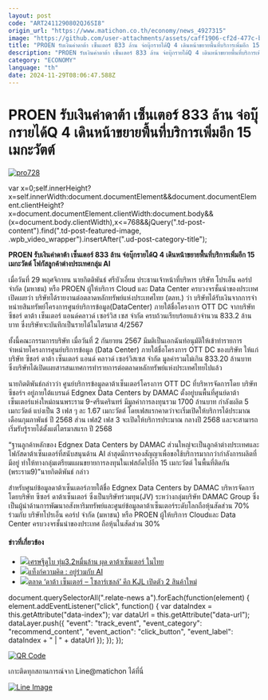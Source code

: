 ```yaml
---
layout: post
code: "ART2411290802QJ6SI8"
origin_url: "https://www.matichon.co.th/economy/news_4927315"
image: "https://github.com/user-attachments/assets/caff1906-cf2d-477c-bc48-500190bd8de6"
title: "PROEN รับเงินค่าดาต้า เซ็นเตอร์ 833 ล้าน จ่อบุ๊กรายได้Q 4 เดินหน้าขยายพื้นที่บริการเพิ่มอีก 15 เมกะวัตต์"
description: "PROEN รับเงินค่าดาต้า เซ็นเตอร์ 833 ล้าน จ่อบุ๊กรายได้Q 4 เดินหน้าขยายพื้นที่บริการเพิ่มอีก 15 เมกะวัตต์ โฟกัสลูกค้าต่างประเทศกลุ่ม AI"
category: "ECONOMY"
language: "th"
date: 2024-11-29T08:06:47.588Z
---
```


# PROEN รับเงินค่าดาต้า เซ็นเตอร์ 833 ล้าน จ่อบุ๊กรายได้Q 4 เดินหน้าขยายพื้นที่บริการเพิ่มอีก 15 เมกะวัตต์

[![](https://www.matichon.co.th/wp-content/uploads/2024/11/pro728.jpg "pro728")](https://www.matichon.co.th/wp-content/uploads/2024/11/pro728.jpg)

var x=0;self.innerHeight?x=self.innerWidth:document.documentElement&&document.documentElement.clientHeight?x=document.documentElement.clientWidth:document.body&&(x=document.body.clientWidth),x<=768&&jQuery(".td-post-content").find(".td-post-featured-image, .wpb\_video\_wrapper").insertAfter(".ud-post-category-title");

**PROEN รับเงินค่าดาต้า เซ็นเตอร์ 833 ล้าน จ่อบุ๊กรายได้Q 4 เดินหน้าขยายพื้นที่บริการเพิ่มอีก 15 เมกะวัตต์ โฟกัสลูกค้าต่างประเทศกลุ่ม AI**

เมื่อวันที่ 29 พฤศจิกายน นายกิตติพันธ์ ศรีบัวเอี่ยม ประธานเจ้าหน้าที่บริหาร บริษัท โปรเอ็น คอร์ป จำกัด (มหาชน) หรือ PROEN ผู้ให้บริการ Cloud และ Data Center ครบวงจรชั้นนำของประเทศ เปิดเผยว่า บริษัทได้รายงานต่อตลาดหลักทรัพย์แห่งประเทศไทย (ตลท.) ว่า บริษัทได้รับเงินจากการจําหน่ายสินทรัพย์โครงการศูนย์บริการข้อมูล(DataCenter) ภายใต้ชื่อโครงการ OTT DC จากบริษัท ซีชอร์ ดาต้า เซ็นเตอร์ แอนด์คลาวด์ เซอร์วิส เซส จํากัด ครบถ้วนเรียบร้อยแล้วจำนวน 833.2 ล้านบาท ซึ่งบริษัทจะบันทึกเป็นรายได้ในไตรมาส 4/2567

ทั้งนี้คณะกรรมการบริษัท เมื่อวันที่ 2 กันยายน 2567 มีมติเป็นเอกฉันท์อนุมัติให้เข้าทำรายการจำหน่ายโครงการศูนย์บริการข้อมูล (Data Center) ภายใต้ชื่อโครงการ OTT DC ของบริษัท ให้แก่ บริษัท ซีชอร์ ดาต้า เซ็นเตอร์ แอนด์ คลาวด์ เซอร์วิสเซส จำกัด มูลค่ารวมไม่เกิน 833.20 ล้านบาท ซึ่งบริษัทได้เปิดเผยสารสนเทศการทำรายการต่อตลาดหลักทรัพย์แห่งประเทศไทยไปแล้ว

นายกิตติพันธ์กล่าวว่า ศูนย์บริการข้อมูลดาต้าเซ็นเตอร์โครงการ OTT DC ที่บริหารจัดการโดย บริษัท ซีชอร์ฯ อยู่ภายใต้แบรนด์ Edgnex Data Centers by DAMAC ตั้งอยู่บนพื้นที่ศูนย์ดาต้าเซ็นเตอร์แห่งใหม่ถนนพระราม 9-ศรีนครินทร์ มีมูลค่าการลงทุนรวม 1700 ล้านบาท กำลังผลิต 5 เมกะวัตต์ แบ่งเป็น 3 เฟส ๆ ละ 1.67 เมกะวัตต์ โดยเฟสแรกคาดว่าจะเริ่มเปิดให้บริการได้ประมาณเดือนกุมภาพันธ์ ปี 2568 ส่วน เฟส2 เฟส 3 จะเปิดให้บริการประมาณ กลางปี 2568 และจะสามารถเริ่มรับรู้รายได้ตั้งแต่ไตรมาสแรก ปี 2568

“ฐานลูกค้าหลักของ Edgnex Data Centers by DAMAC ส่วนใหญ่จะเป็นลูกค้าต่างประเทศและโฟกัสดาต้าเซ็นเตอร์ที่สนับสนุนด้าน AI ล่าสุดมีการจองสัญญาเพื่อขอใช้บริการมากกว่ากำลังการผลิตที่มีอยู่ ทำให้ทางกลุ่มเตรียมแผนขยายการลงทุนในเฟสถัดไปอีก 15 เมกะวัตต์ ในพื้นที่ติดกัน (พระราม9)”นายกิตติพันธ์ กล่าว

สำหรับศูนย์ข้อมูลดาต้าเซ็นเตอร์ภายใต้ชื่อ Edgnex Data Centers by DAMAC บริหารจัดการโดยบริษัท ซีซอร์ ดาต้าเซ็นเตอร์ ซึ่งเป็นบริษัทร่วมทุน(JV) ระหว่างกลุ่มบริษัท DAMAC Group ซึ่งเป็นผู้นำด้านการพัฒนาอสังหาริมทรัพย์และศูนย์ข้อมูลดาต้าเซ็นเตอร์ระดับโลกถือหุ้นสัดส่วน 70% ร่วมกับ บริษัทโปรเอ็น คอร์ป จำกัด (มหาชน) หรือ PROEN ผู้ให้บริการ Cloudและ Data Center ครบวงจรชั้นนำของประเทศ ถือหุ้นในสัดส่วน 30%

#### ข่าวที่เกี่ยวข้อง

*   [![](https://www.matichon.co.th/wp-content/uploads/2024/10/1-167.jpg)เศรษฐีดูไบ ทุ่ม3.2หมื่นล้าน ผุด ดาต้าเซ็นเตอร์ ในไทย](https://www.matichon.co.th/economy/news_4842008)
*   [![](https://www.matichon.co.th/wp-content/uploads/2024/06/A-I.jpg)แท็งก์ความคิด : อยู่ร่วมกับ AI](https://www.matichon.co.th/prachachuen/news_4653599)
*   [![](https://www.matichon.co.th/wp-content/uploads/2023/06/เกษมสันต์-สุจิวโรดม.jpg)ตลาด ‘ดาต้า เซ็นเตอร์ – โซลาร์เซลล์’ คึก KJL เปิดตัว 2 สินค้าใหม่](https://www.matichon.co.th/economy/news_4045831)

document.querySelectorAll(".relate-news a").forEach(function(element) { element.addEventListener("click", function() { var dataIndex = this.getAttribute("data-index"); var dataUrl = this.getAttribute("data-url"); dataLayer.push({ "event": "track\_event", "event\_category": "recommend\_content", "event\_action": "click\_button", "event\_label": dataIndex + " | " + dataUrl }); }); });

[![QR Code](https://www.matichon.co.th/wp-content/uploads/2023/07/wob1371z.jpg)](https://lin.ee/ht0nDxX)

เกาะติดทุกสถานการณ์จาก Line@matichon ได้ที่นี่

[![Line Image](https://www.matichon.co.th/wp-content/uploads/2023/07/th.png)](https://lin.ee/ht0nDxX)